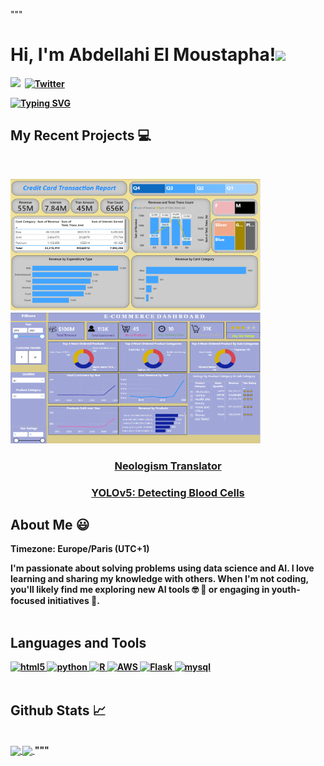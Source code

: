 """
<!-- ///////// NAME AND BADGES ///////// -->
<p>
  <h1 align="justify"><b>Hi, I'm Abdellahi El Moustapha!<img src="https://media.giphy.com/media/hvRJCLFzcasrR4ia7z/giphy.gif" width="30px"></h1>
   <p align="justify">
  <a href="https://www.linkedin.com/in/abmstpha/"><img src="https://img.shields.io/badge/linkedin-%230077B5.svg?&style=for-the-badge&logo=linkedin&logoColor=white" /></a>&nbsp;
  <a href="https://twitter.com/abmstpha"><img src="https://img.shields.io/badge/Twitter-1DA1F2?style=for-the-badge&logo=twitter&logoColor=white" alt="Twitter" /></a>&nbsp;
  </p>
</p>

<!-- ///////// ANIMATED BIO TEXT ///////// -->
[<p align="justify">![Typing SVG](https://readme-typing-svg.herokuapp.com?color=%2336BCF7&lines=Data+Scientist+and+AI+Enthusiast;Passionate+about+Learning+and+Sharing+Knowledge;Founder+of+ESP+Data+Club)](https://git.io/typing-svg)
</p>
    
<!-- ///////// PROJECTS SECTION ///////// -->
<h2 align="justify">My Recent Projects 💻</h2>
<br />

<p>
<!-- ////////// PROJECT THUMBNAILS ////////// -->
  <img width="400" height="210" src="./project4.png" />
  <img width="400" height="210" src="./project6.png" /> 
    
<!-- ////////// PROJECT TITLES AND LINKS ////////// -->       
  <a href="https://github.com/Abmstpha/NLP">
    <h3 align="center">Neologism Translator</h3>
  </a>
  <a href="https://github.com/Abmstpha/BloodCells-YOLOv5">
    <h3 align="center">YOLOv5: Detecting Blood Cells</h3>
  </a>
</p>

<!-- ////////// ABOUT ME ////////// -->  
<h2 align="justify">About Me 😃</h2>
<p>Timezone: Europe/Paris (UTC+1)</p>
<p>I'm passionate about solving problems using data science and AI. I love learning and sharing my knowledge with others. When I'm not coding, you'll likely find me exploring new AI tools 🤓 📖 or engaging in youth-focused initiatives 🚀.

<br>
<br>
    
<!-- ////////// LANGUAGES AND TOOLS ////////// -->  
<h2>Languages and Tools</h2>
</p>
  <a href="https://www.w3.org/html/" target="_blank"> 
    <img src="https://img.shields.io/badge/html-E34F26.svg?style=for-the-badge&logo=html5&logoColor=white" alt="html5"/> 
  </a>
  <a href="https://www.python.org/" target="_blank">
    <img src="https://img.shields.io/badge/Python-3776AB?style=for-the-badge&logo=python&logoColor=white" alt="python"/>
  </a>
  <a href="https://www.r-project.org/" target="_blank"> 
    <img src="https://img.shields.io/badge/R-276DC3?style=for-the-badge&logo=r&logoColor=white" alt="R"/> 
  </a>
  <a href="https://aws.amazon.com/" target="_blank"> 
    <img src="https://img.shields.io/badge/Amazon_AWS-232F3E?style=for-the-badge&logo=amazon-aws&logoColor=white" alt="AWS"/> 
  </a>
  <a href="https://flask.palletsprojects.com/en/2.0.x/" target="_blank"> 
    <img src="https://img.shields.io/badge/Flask-000000?style=for-the-badge&logo=flask&logoColor=white" alt="Flask"/> 
  </a> 
  <a href="https://www.mysql.com/" target="_blank"> 
    <img src="https://img.shields.io/badge/MySQL-005C84?style=for-the-badge&logo=mysql&logoColor=white" alt="mysql"/>
  </a>

<br>
<br>
    
<!-- ////////// GITHUB STATS ////////// -->  
<h2 align="justify">Github Stats 📈 </h2>
<br>

<a align="justify" href="https://github.com/Abmstpha/Abmstpha">
  <img align="center" src="https://github-readme-stats.vercel.app/api?username=Abmstpha&hide=java,html,tex&title_color=ffffff&text_color=c9cacc&icon_color=2bbc8a&bg_color=1d1f21&langs_count=3" />
</a>
<a href="https://github.com/Abmstpha">
  <img align="center" src="https://github-readme-stats.vercel.app/api/top-langs/?username=Abmstpha&hide=html,tex&title_color=ffffff&text_color=c9cacc&icon_color=2bbc8a&bg_color=1d1f21&langs_count=3" />
</a>
"""
